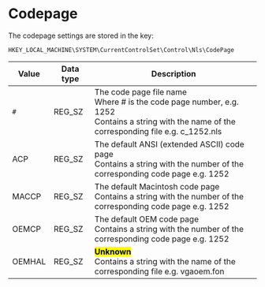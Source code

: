 # Codepage

The codepage settings are stored in the key:

```
HKEY_LOCAL_MACHINE\SYSTEM\CurrentControlSet\Control\Nls\CodePage
```

Value | Data type | Description
--- | --- | ---
`#` | REG_SZ | The code page file name <br/> Where # is the code page number, e.g. 1252 <br/> Contains a string with the name of the corresponding file e.g. c_1252.nls
ACP | REG_SZ | The default ANSI (extended ASCII) code page <br/> Contains a string with the number of the corresponding code page e.g. 1252
MACCP | REG_SZ | The default Macintosh code page <br/> Contains a string with the number of the corresponding code page e.g. 1252
OEMCP | REG_SZ | The default OEM code page <br/> Contains a string with the number of the corresponding code page e.g. 1252
OEMHAL | REG_SZ | <mark style="background-color: yellow">**Unknown**</mark> <br/> Contains a string with the name of the corresponding file e.g. vgaoem.fon

